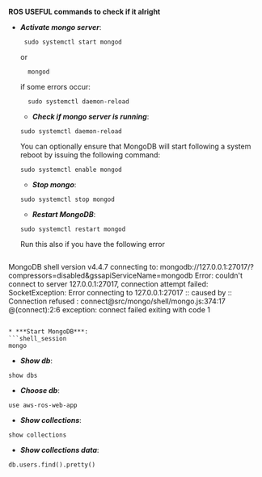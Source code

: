 __ROS USEFUL commands to check if it alright__
* ***Activate mongo server***:
  ```shell_session
   sudo systemctl start mongod
  ```
  or
  ```shell_session
    mongod
  ```
  if some errors occur:
  ```shell_session
    sudo systemctl daemon-reload
  ```
  
  * ***Check if mongo server is running***:
  ```shell_session
  sudo systemctl daemon-reload
  ```
  You can optionally ensure that MongoDB will start following a system reboot by issuing the following command:
  ```shell_session
  sudo systemctl enable mongod
  ```

  * ***Stop mongo***:
  ```shell_session
  sudo systemctl stop mongod
  ```

  * ***Restart MongoDB***:
  ```shell_session
  sudo systemctl restart mongod
  ```
  Run this also if you have the following error
  ```shell_session
MongoDB shell version v4.4.7
connecting to: mongodb://127.0.0.1:27017/?compressors=disabled&gssapiServiceName=mongodb
Error: couldn't connect to server 127.0.0.1:27017, connection attempt failed: SocketException: Error connecting to 127.0.0.1:27017 :: caused by :: Connection refused :
connect@src/mongo/shell/mongo.js:374:17
@(connect):2:6
exception: connect failed
exiting with code 1

  ```

  * ***Start MongoDB***:
  ```shell_session
  mongo
  ```  

  * ***Show db***:
  ```shell_session
  show dbs
  ```  

  * ***Choose db***:
  ```shell_session
  use aws-ros-web-app
  ``` 

  * ***Show collections***:
  ```shell_session
  show collections
  ``` 
  * ***Show collections data***:
  ```shell_session
  db.users.find().pretty()
  ``` 